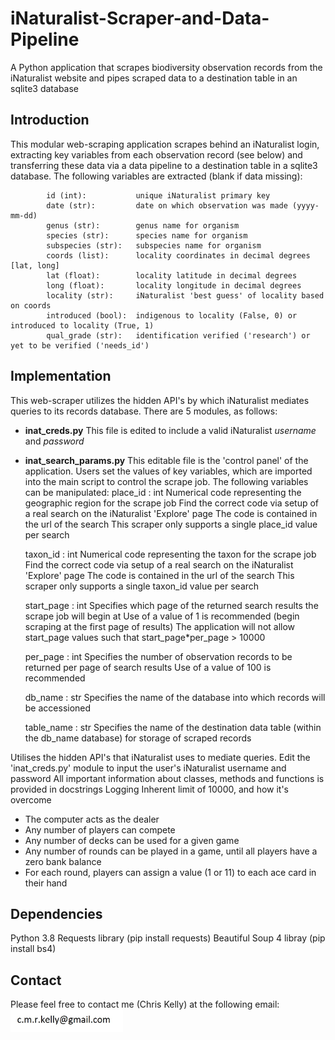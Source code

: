 # iNaturalist-Scraper-and-Data-Pipeline
A Python application that scrapes biodiversity observation records from the iNaturalist website and pipes scraped data to a destination table in an sqlite3 database

## Introduction
This modular web-scraping application scrapes behind an iNaturalist login, extracting key variables from each observation record (see below) and transferring these data via a data pipeline to a destination table in a sqlite3 database. The following variables are extracted (blank if data missing):

            id (int):           unique iNaturalist primary key
            date (str):         date on which observation was made (yyyy-mm-dd)
            genus (str):        genus name for organism
            species (str):      species name for organism
            subspecies (str):   subspecies name for organism
            coords (list):      locality coordinates in decimal degrees [lat, long]
            lat (float):        locality latitude in decimal degrees
            long (float):       locality longitude in decimal degrees
            locality (str):     iNaturalist 'best guess' of locality based on coords
            introduced (bool):  indigenous to locality (False, 0) or introduced to locality (True, 1)
            qual_grade (str):   identification verified ('research') or yet to be verified ('needs_id')  

## Implementation

This web-scraper utilizes the hidden API's by which iNaturalist mediates queries to its records database. There are 5 modules, as follows:

- **inat_creds.py**
This file is edited to include a valid iNaturalist *username* and *password*
- **inat_search_params.py**
This editable file is the 'control panel' of the application. Users set the values of key variables, which are imported into the main script to control the scrape job. The following variables can be manipulated:
    place_id : int
        Numerical code representing the geographic region for the scrape job
        Find the correct code via setup of a real search on the iNaturalist 'Explore' page
        The code is contained in the url of the search
        This scraper only supports a single place_id value per search

    taxon_id : int
        Numerical code representing the taxon for the scrape job
        Find the correct code via setup of a real search on the iNaturalist 'Explore' page
        The code is contained in the url of the search
        This scraper only supports a single taxon_id value per search

    start_page : int
        Specifies which page of the returned search results the scrape job will begin at
        Use of a value of 1 is recommended (begin scraping at the first page of results)
        The application will not allow start_page values such that start_page*per_page > 10000

    per_page : int
        Specifies the number of observation records to be returned per page of search results
        Use of a value of 100 is recommended

    db_name : str
        Specifies the name of the database into which records will be accessioned

    table_name : str 
        Specifies the name of the destination data table (within the db_name database) for storage of scraped records
    
Utilises the hidden API's that iNaturalist uses to mediate queries.
Edit the 'inat_creds.py' module to input the user's iNaturalist username and password
All important information about classes, methods and functions is provided in docstrings
Logging
Inherent limit of 10000, and how it's overcome
 
- The computer acts as the dealer
- Any number of players can compete
- Any number of decks can be used for a given game
- Any number of rounds can be played in a game, until all players have a zero bank balance
- For each round, players can assign a value (1 or 11) to each ace card in their hand

## Dependencies
Python 3.8
Requests library (pip install requests)
Beautiful Soup 4 libray (pip install bs4)

## Contact
Please feel free to contact me (Chris Kelly) at the following email:<br/>
<img src="https://github.com/Afrisnake/AFRISNAKE.github.io/blob/master/images/cmrkelly_gmail_address.jpg" alt="email" width="180" height="36" />


